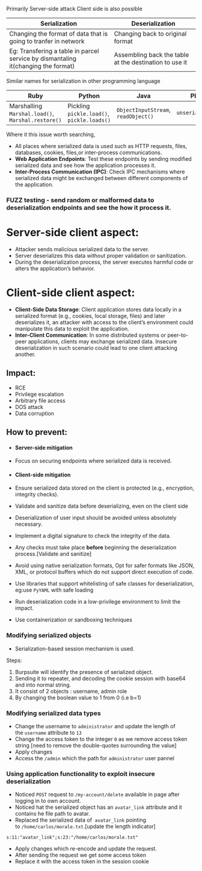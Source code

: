 
Primarily Server-side attack
Client side is also possible

| Serialization                                                                     | Deserialization                                        |
| --------------------------------------------------------------------------------- | ------------------------------------------------------ |
| Changing the format of data that is going to tranfer in network                   | Changing back to original format                       |
| Eg: Transfering a table in parcel service by dismantaling it(changing the format) | Assembling back the table at the destination to use it |
Similar names for serialization in other programming language

| Ruby                                                 | Python                                        | Java                                | PHP             | .Net                                           |
| ---------------------------------------------------- | --------------------------------------------- | ----------------------------------- | --------------- | ---------------------------------------------- |
| Marshalling<br>`Marshal.load()`, `Marshal.restore()` | Pickling<br>`pickle.load()`, `pickle.loads()` | `ObjectInputStream`, `readObject()` | `unserialize()` | `BinaryFormatter`, `NetDataContractSerializer` |

Where it this issue worth searching,
- All places where serialized data is used such as HTTP requests, files, databases, cookies, files,or inter-process communications.
- **Web Application Endpoints**: Test these endpoints by sending modified serialized data and see how the application processes it.
- **Inter-Process Communication (IPC)**: Check IPC mechanisms where serialized data might be exchanged between different components of the application.

###  FUZZ testing - send random or malformed data to deserialization endpoints and see the how it process it.


# Server-side client aspect:
- Attacker sends malicious serialized data to the server.
- Server deserializes this data without proper validation or sanitization.
- During the deserialization process, the server executes harmful code or alters the application’s behavior.

# Client-side client aspect:
- **Client-Side Data Storage**: Client application stores data locally in a serialized format (e.g., cookies, local storage, files) and later deserializes it, an attacker with access to the client’s environment could manipulate this data to exploit the application.
- **Inter-Client Communication**: In some distributed systems or peer-to-peer applications, clients may exchange serialized data. Insecure deserialization in such scenario could lead to one client attacking another.

## Impact:
- RCE
- Privilege escalation
- Arbitrary file access
- DOS attack
- Data corruption

## How to prevent:
- #### Server-side mitigation
- Focus on securing endpoints where serialized data is received.

- #### Client-side mitigation
- Ensure serialized data stored on the client is protected (e.g., encryption, integrity checks).
- Validate and sanitize data before deserializing, even on the client side

- Deserialization of user input should be avoided unless absolutely necessary.
- Implement a digital signature to check the integrity of the data.
- Any checks must take place **before** beginning the deserialization process.[Validate and sanitize]

- Avoid using native serialization formats, Opt for safer formats like JSON, XML, or protocol buffers which do not support direct execution of code.
- Use libraries that support whitelisting of safe classes for deserialization, eg:use `PyYAML` with safe loading
- Run deserialization code in a low-privilege environment to limit the impact.
- Use containerization or sandboxing techniques


### Modifying serialized objects
- Serialization-based session mechanism is used.

Steps:
1. Burpsuite will identify the presence of serialized object.
2. Sending it to repeater, and decoding the cookie session with base64 and  into normal string.
3. It consist of 2 objects : username, admin role
4. By changing the boolean value to 1 from 0 (i.e b=1)


### Modifying serialized data types
-  Change the username to `administrator` and update the length of the `username` attribute to `13`
- Change the access token to the integer `0` as we remove access token string [need to remove the double-quotes surrounding the value]
- Apply changes
- Access the `/admin` which the path for `administrator` user pannel


### Using application functionality to exploit insecure deserialization
- Noticed `POST` request to `/my-account/delete`  available in page after logging in to own account.
- Noticed hat the serialized object has an `avatar_link` attribute and it contains he file path to avatar.
- Replaced the serialized data of  `avatar_link` pointing to `/home/carlos/morale.txt`.[update the length indicator]
```
s:11:"avatar_link";s:23:"/home/carlos/morale.txt"
```
- Apply changes which re-encode and update the request.
- After sending the request we get some access token 
- Replace it with the access token in the session cookie 


